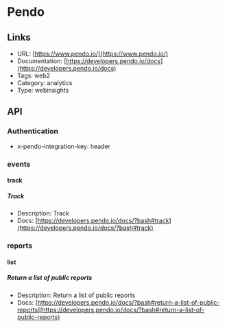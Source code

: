 # Pendo

## Links

* URL: [https://www.pendo.io/](https://www.pendo.io/)
* Documentation: [https://developers.pendo.io/docs](https://developers.pendo.io/docs)
* Tags: web2
* Category: analytics
* Type: webinsights

## API

### Authentication

* x-pendo-integration-key: header

### events

#### track

##### Track

* Description: Track
* Docs: [https://developers.pendo.io/docs/?bash#track](https://developers.pendo.io/docs/?bash#track)

### reports

#### list

##### Return a list of public reports

* Description: Return a list of public reports
* Docs: [https://developers.pendo.io/docs/?bash#return-a-list-of-public-reports](https://developers.pendo.io/docs/?bash#return-a-list-of-public-reports)
